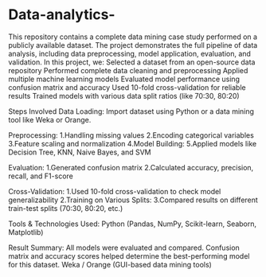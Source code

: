 # Data-analytics-
This repository contains a complete data mining case study performed on a publicly available dataset. The project demonstrates the full pipeline of data analysis, including data preprocessing, model application, evaluation, and validation.
In this project, we:
Selected a dataset from an open-source data repository
Performed complete data cleaning and preprocessing
Applied multiple machine learning models
Evaluated model performance using confusion matrix and accuracy
Used 10-fold cross-validation for reliable results
Trained models with various data split ratios (like 70:30, 80:20)

 Steps Involved
Data Loading: Import dataset using Python or a data mining tool like Weka or Orange.

Preprocessing:
1.Handling missing values
2.Encoding categorical variables
3.Feature scaling and normalization
4.Model Building:
5.Applied models like Decision Tree, KNN, Naive Bayes, and SVM

Evaluation:
1.Generated confusion matrix
2.Calculated accuracy, precision, recall, and F1-score

Cross-Validation:
1.Used 10-fold cross-validation to check model generalizability
2.Training on Various Splits:
3.Compared results on different train-test splits (70:30, 80:20, etc.)

Tools & Technologies Used:
Python (Pandas, NumPy, Scikit-learn, Seaborn, Matplotlib)

 Result Summary:
All models were evaluated and compared. Confusion matrix and accuracy scores helped determine the best-performing model for this dataset.
Weka / Orange (GUI-based data mining tools)
